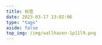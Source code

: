 ```yaml
---
title: 标签
date: 2023-03-17 13:02:06
type: "tags"
aside: false
top_img: /img/wallhaven-1p11l9.png
---
```


